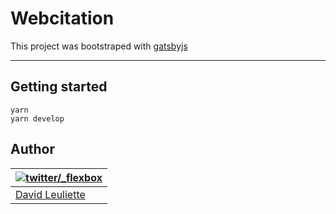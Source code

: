 # Webcitation

This project was bootstraped with [gatsbyjs](https://github.com/gatsbyjs/gatsby#readme)

---

## Getting started

    yarn
    yarn develop

## Author

| [![twitter/_flexbox](https://gravatar.com/avatar/66ecc55f1bc2e5863eb516ee6f20794e?s=70)](https://twitter.com/_flexbox "Follow @_flexbox on Twitter") |
|---|
| [David Leuliette](https://davidl.fr/) |

